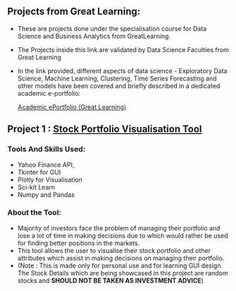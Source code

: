 ## Projects from Great Learning:
* These are projects done under the specialisation course for Data Science and Business Analytics from GreatLearning.
* The Projects inside this link are validated by Data Science Faculties from Great Learning
* In the link provided, different aspects of data science - Exploratory Data Science, Machine Learning, Clustering, Time Series Forecasting and other models have been covered and briefly described in a dedicated academic e-portfolio:

     [Academic ePortfolio (Great Learning)](https://eportfolio.mygreatlearning.com/prabhu-rohit-venkatesan)


## Project 1 : [Stock Portfolio Visualisation Tool](https://github.com/the19thpirate/Portfolio-Visualisation-)

### Tools And Skills Used:
* Yahoo Finance API,
* Tkinter for GUI
* Plotly for Visualisation
* Sci-kit Learn
* Numpy and Pandas

### About the Tool:
- Majority of investors face the problem of managing their portfolio and lose a lot of time in making decisions due to which would rather be used for finding better positions in the markets. 
- This tool allows the user to visualise their stock portfolio and other attributes which assist in making decisions on managing their portfolio.
- (Note : This is made only for personal use and for learning GUI design. The Stock Details which are being showcased in this project are random stocks and  **SHOULD NOT BE TAKEN AS INVESTMENT ADVICE**)


